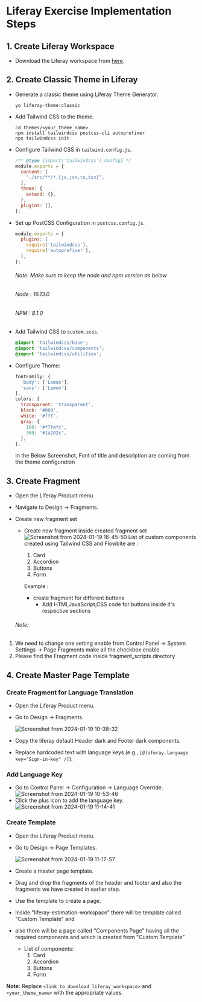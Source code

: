 # Liferay Exercise Implementation Steps

## 1. Create Liferay Workspace

- Download the Liferay workspace from [here]().

## 2. Create Classic Theme in Liferay

- Generate a classic theme using Liferay Theme Generator.
  ```
  yo liferay-theme:classic
  ```

- Add Tailwind CSS to the theme.
  ```
  cd themes/<your_theme_name>
  npm install tailwindcss postcss-cli autoprefixer
  npx tailwindcss init
  ```

- Configure Tailwind CSS in `tailwind.config.js`.
  ```javascript
  /** @type {import('tailwindcss').Config} */
  module.exports = {
    content: [
      "./src/**/*.{js,jsx,ts,tsx}",
    ],
    theme: {
      extend: {},
    },
    plugins: [],
  };
  ```

- Set up PostCSS Configuration in `postcss.config.js`.
  ```javascript
  module.exports = {
    plugins: [
      require('tailwindcss'),
      require('autoprefixer'),
    ],
  };
  ```
  ###### Note: Make sure to keep the node and npm version as below
  ###### Node : 16.13.0
  ###### NPM : 8.1.0


- Add Tailwind CSS to `custom.scss`.
  ```scss
  @import 'tailwindcss/base';
  @import 'tailwindcss/components';
  @import 'tailwindcss/utilities';
  ```

- Configure Theme:
  ```javascript
  fontFamily: {
    'body': ['Lemon'],
    'sans': ['Lemon']
  },
  colors: {
    transparent: 'transparent',
    black: '#000',
    white: '#fff',
    gray: {
      100: '#f7fafc',
      300: '#1a202c',
    },
  },
  ```
  In the Below Screenshot, Font of title and description are coming from the theme configuration




## 3. Create Fragment

- Open the Liferay Product menu.
- Navigate to Design -> Fragments.
- Create new fragment set
    - Create new fragment inside created fragment set
      ![Screenshot from 2024-01-19 16-45-50](https://github.com/JemyDalsaniya/liferay-estimation-workspace/assets/100910972/ab77ac6f-6f50-495e-9eac-613b7cce3fe2)
      List of custom components created using Tailwind CSS and Flowbite are :
      1. Card
      2. Accordion
      3. Buttons
      4. Form
      
      Example : 
        - create fragment for different buttons
            -  Add HTMl,JavaScript,CSS code for buttons inside it's respective sections

  ###### Note: 
 1. We need to change one setting enable from Control Panel -> System Settings -> Page Fragments make all the checkbox enable
 2. Please find the Fragment code inside fragment_scripts directory


## 4. Create Master Page Template

### Create Fragment for Language Translation

- Open the Liferay Product menu.
- Go to Design -> Fragments.

  ![Screenshot from 2024-01-19 10-38-32](https://github.com/riddhi-Jani123/testing/assets/100912019/36d62c1e-db5c-4579-861a-9c357c180614)

- Copy the liferay default Header dark and Footer dark components.
- Replace hardcoded text with language keys (e.g., `[@liferay.language key="Sign-in-key" /]`).

### Add Language Key

- Go to Control Panel -> Configuration -> Language Override.
  ![Screenshot from 2024-01-19 10-53-46](https://github.com/riddhi-Jani123/testing/assets/100912019/e2971f72-a888-43e8-9eda-dace99d76405)
- Click the plus icon to add the language key.
  ![Screenshot from 2024-01-19 11-14-41](https://github.com/riddhi-Jani123/testing/assets/100912019/9859f285-5b39-4b4b-9a47-0dcba1389c9a)

### Create Template

- Open the Liferay Product menu.
- Go to Design -> Page Templates.

  ![Screenshot from 2024-01-19 11-17-57](https://github.com/riddhi-Jani123/testing/assets/100912019/955da7e6-66ac-4a60-9d6c-bf2939e2787c)

- Create a master page template.
- Drag and drop the fragments of the header and footer and also the fragments we have created in earlier step.
- Use the template to create a page.
- Inside "liferay-estimation-workspace" there will be template called "Custom Template" and
- also there will be a page called "Components Page" having all the required components and which is created from "Custom Template"
  - List of components:
    1. Card
    2. Accordion
    3. Buttons
    4. Form
    

**Note:** Replace `<link_to_download_liferay_workspace>` and `<your_theme_name>` with the appropriate values.
